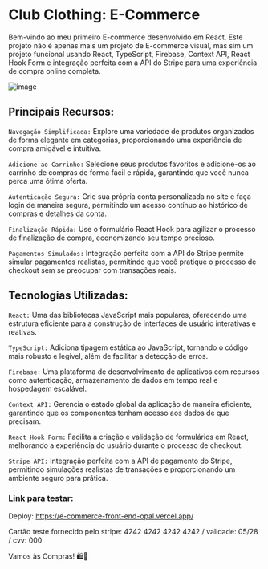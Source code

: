 
# Club Clothing: E-Commerce

Bem-vindo ao meu primeiro E-commerce desenvolvido em React. Este projeto não é apenas mais um projeto de E-commerce visual, mas sim um projeto funcional usando React, TypeScript, Firebase, Context API, React Hook Form e integração perfeita com a API do Stripe para uma experiência de compra online completa. 

![image](https://github.com/Murilo-Barbosa/e-commerce-front-end/assets/86027245/dbc6d16d-1d9c-4aee-b2c2-610d437e0410)


## Principais Recursos:

`Navegação Simplificada:` Explore uma variedade de produtos organizados de forma elegante em categorias, proporcionando uma experiência de compra amigável e intuitiva.

`Adicione ao Carrinho:` Selecione seus produtos favoritos e adicione-os ao carrinho de compras de forma fácil e rápida, garantindo que você nunca perca uma ótima oferta.

`Autenticação Segura:` Crie sua própria conta personalizada no site e faça login de maneira segura, permitindo um acesso contínuo ao histórico de compras e detalhes da conta.

`Finalização Rápida:` Use o formulário React Hook para agilizar o processo de finalização de compra, economizando seu tempo precioso.

`Pagamentos Simulados:` Integração perfeita com a API do Stripe permite simular pagamentos realistas, permitindo que você pratique o processo de checkout sem se preocupar com transações reais.

## Tecnologias Utilizadas:

`React:` Uma das bibliotecas JavaScript mais populares, oferecendo uma estrutura eficiente para a construção de interfaces de usuário interativas e reativas.

`TypeScript:` Adiciona tipagem estática ao JavaScript, tornando o código mais robusto e legível, além de facilitar a detecção de erros.

`Firebase:` Uma plataforma de desenvolvimento de aplicativos com recursos como autenticação, armazenamento de dados em tempo real e hospedagem escalável.

`Context API:` Gerencia o estado global da aplicação de maneira eficiente, garantindo que os componentes tenham acesso aos dados de que precisam.

`React Hook Form:` Facilita a criação e validação de formulários em React, melhorando a experiência do usuário durante o processo de checkout.

`Stripe API:` Integração perfeita com a API de pagamento do Stripe, permitindo simulações realistas de transações e proporcionando um ambiente seguro para prática.

### Link para testar:

Deploy: https://e-commerce-front-end-opal.vercel.app/

Cartão teste fornecido pelo stripe: 4242 4242 4242 4242 / validade: 05/28 / cvv: 000

Vamos às Compras! 🛍️🚀
